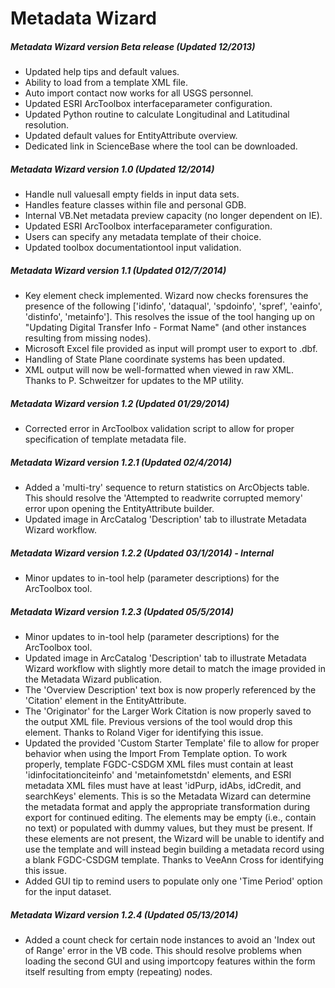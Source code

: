 Metadata Wizard
===============

##### Metadata Wizard version Beta release (Updated 12/2013)
- Updated help tips and default values.
- Ability to load from a template XML file.
- Auto import contact now works for all USGS personnel.
- Updated ESRI ArcToolbox interfaceparameter configuration.
- Updated Python routine to calculate Longitudinal and Latitudinal resolution.
- Updated default values for EntityAttribute overview.
- Dedicated link in ScienceBase where the tool can be downloaded.
 
##### Metadata Wizard version 1.0 (Updated 12/2014)
- Handle null valuesall empty fields in input data sets.
- Handles feature classes within file and personal GDB.
- Internal VB.Net metadata preview capacity (no longer dependent on IE).
- Updated ESRI ArcToolbox interfaceparameter configuration.
- Users can specify any metadata template of their choice.
- Updated toolbox documentationtool input validation.
 
##### Metadata Wizard version 1.1 (Updated 012/7/2014)
- Key element check implemented. Wizard now checks forensures the presence of the following ['idinfo', 'dataqual', 'spdoinfo', 'spref', 'eainfo', 'distinfo', 'metainfo'].
This resolves the issue of the tool hanging up on "Updating Digital Transfer Info - Format Name" (and other instances resulting from missing nodes).
- Microsoft Excel file provided as input will prompt user to export to .dbf.
- Handling of State Plane coordinate systems has been updated.
- XML output will now be well-formatted when viewed in raw XML. Thanks to P. Schweitzer for updates to the MP utility.

##### Metadata Wizard version 1.2 (Updated 01/29/2014)
- Corrected error in ArcToolbox validation script to allow for proper specification of template metadata file.

##### Metadata Wizard version 1.2.1 (Updated 02/4/2014)
- Added a 'multi-try' sequence to return statistics on ArcObjects table. This should resolve the 'Attempted to readwrite corrupted memory' error upon opening the EntityAttribute builder.
- Updated image in ArcCatalog 'Description' tab to illustrate Metadata Wizard workflow.

##### Metadata Wizard version 1.2.2 (Updated 03/1/2014) - Internal
- Minor updates to in-tool help (parameter descriptions) for the ArcToolbox tool.

##### Metadata Wizard version 1.2.3 (Updated 05/5/2014)
- Minor updates to in-tool help (parameter descriptions) for the ArcToolbox tool.
- Updated image in ArcCatalog 'Description' tab to illustrate Metadata Wizard workflow with slightly more detail to match the image provided in the Metadata Wizard publication.
- The 'Overview Description' text box is now properly referenced by the 'Citation' element in the EntityAttribute.
- The 'Originator' for the Larger Work Citation is now properly saved to the output XML file. Previous versions of the tool would drop this element. Thanks to Roland Viger for identifying this issue.
- Updated the provided 'Custom Starter Template' file to allow for proper behavior when using the Import From Template option. To work properly, template FGDC-CSDGM XML files must contain at least 'idinfocitationciteinfo' and 'metainfometstdn' elements, and ESRI metadata XML files must have at least 'idPurp, idAbs, idCredit, and searchKeys' elements. This is so the Metadata Wizard can determine the metadata format and apply the appropriate transformation during export for continued editing. The elements may be empty (i.e., contain no text) or populated with dummy values, but they must be present. If these elements are not present, the Wizard will be unable to identify and use the template and will instead begin building a metadata record using a blank FGDC-CSDGM template. Thanks to VeeAnn Cross for identifying this issue.
- Added GUI tip to remind users to populate only one 'Time Period' option for the input dataset.

##### Metadata Wizard version 1.2.4 (Updated 05/13/2014)
- Added a count check for certain node instances to avoid an 'Index out of Range' error in the VB code. This should resolve problems when loading the second GUI and using importcopy features within the form itself resulting from empty (repeating) nodes.
